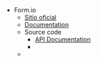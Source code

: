 - Form.io
	- [Sitio oficial](https://www.form.io/)
	- [Documentation](https://help.form.io/)
	- Source code
		- [API Documentation](https://apidocs.form.io/)
		-
	-